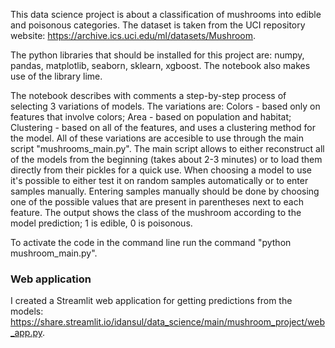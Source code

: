 This data science project is about a classification of mushrooms into edible and poisonous categories. The dataset is taken from the UCI repository website: https://archive.ics.uci.edu/ml/datasets/Mushroom.

The python libraries that should be installed for this project are: numpy, pandas, matplotlib, seaborn, sklearn, xgboost. The notebook also makes use of the library lime.

The notebook describes with comments a step-by-step process of selecting 3 variations of models. The variations are: Colors - based only on features that involve colors; Area - based on population and habitat; Clustering - based on all of the features, and uses a clustering method for the model. All of these variations are accesible to use through the main script "mushrooms_main.py". The main script allows to either reconstruct all of the models from the beginning (takes about 2-3 minutes) or to load them directly from their pickles for a quick use. When choosing a model to use it's possible to either test it on random samples automatically or to enter samples manually. Entering samples manually should be done by choosing one of the possible values that are present in parentheses next to each feature. The output shows the class of the mushroom according to the model prediction; 1 is edible, 0 is poisonous.

To activate the code in the command line run the command "python mushroom_main.py".

### Web application
I created a Streamlit web application for getting predictions from the models: https://share.streamlit.io/idansul/data_science/main/mushroom_project/web_app.py.
